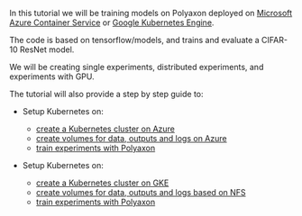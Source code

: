 In this tutorial we will be training models on Polyaxon deployed on
[Microsoft Azure Container Service](https://azure.microsoft.com/en-us/services/container-service/) or
[Google Kubernetes Engine](https://cloud.google.com/kubernetes-engine/).

The code is based on tensorflow/models, and trains and evaluate a CIFAR-10 ResNet model.

We will be creating single experiments, distributed experiments, and experiments with GPU.

The tutorial will also provide a step by step guide to:

 * Setup Kubernetes on:

     * [create a Kubernetes cluster on Azure](/tutorials/azure_deployment/kubernetes_on_azure)
     * [create volumes for data, outputs and logs on Azure](/tutorials/azure_deployment/persistent_volumes)
     * [train experiments with Polyaxon](/tutorials/azure_deployment/training_experiments_on_polyaxon/)

 * Setup Kubernetes on:

    * [create a Kubernetes cluster on GKE](/tutorials/gke_deployment/kubernetes_on_gke)
    * [create volumes for data, outputs and logs based on NFS](/tutorials/gke_deployment/persistent_volumes)
    * [train experiments with Polyaxon](/tutorials/gke_deployment/training_experiments_on_polyaxon/)
